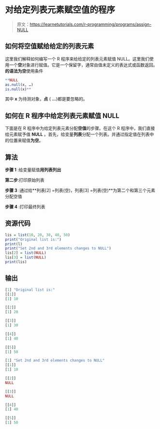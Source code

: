 # 对给定列表元素赋空值的程序

> 原文：<https://learnetutorials.com/r-programming/programs/assign-NULL>

## 如何将空值赋给给定的列表元素

这里我们解释如何编写一个 R 程序来给给定的列表元素赋值 NULL。这里我们使用一个**空**对象进行赋值。它是一个保留字，通常由值未定义的表达式或函数返回。**的语法为空**使用条件

```r
**NULL
as.null(x, …)
is.null(x)** 

```

其中 **x** 为待测对象，**点** ( **...**)都是要忽略的。

## 如何在 R 程序中给定列表元素赋值 NULL

下面是在 R 程序中为给定列表元素分配**空值**的步骤。在这个 R 程序中，我们直接给元素赋予值 **NULL** 。首先，给变量**列表**分配一个列表。并通过指定值在列表中的位置来赋值**为空**。

## 算法

**步骤 1** :给变量赋值**用列表列出**

**第二步**:打印原始列表

**步骤 3** :通过给**列表[2] =列表(空)，列表[3] =列表(空)**为第二个和第三个元素分配空值

**步骤 4** :打印最终列表

## 资源代码

```r
lis = list(10, 20, 30, 40, 50)
print("Original list is:")
print(l)
print("Set 2nd and 3rd elements changes to NULL")
lis[2] = list(NULL) 
lis[3] = list(NULL) 
print(lis)

```

## 输出

```r
[1] "Original list is:"
[[1]]
[1] 10

[[2]]
[1] 20

[[3]]
[1] 30

[[4]]
[1] 40

[[5]]
[1] 50

[1] "Set 2nd and 3rd elements changes to NULL"
[[1]]
[1] 10

[[2]]
NULL

[[3]]
NULL

[[4]]
[1] 40

[[5]]
[1] 50 
```